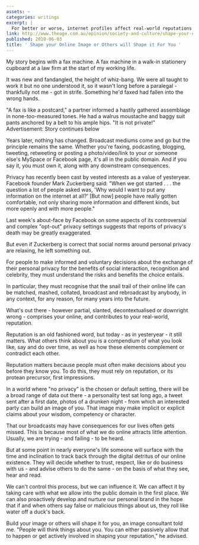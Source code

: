 ```yaml
---
assets: ~
categories: writings
excerpt: |
  For better or worse, internet profiles affect real-world reputations
link: http://www.theage.com.au/opinion/society-and-culture/shape-your-online-image-or-others-will-shape-it-for-you-20100602-wzmy.html
published: 2010-06-03
title: ' Shape your Online Image or Others will Shape it For You '
---
```

My story begins with a fax machine. A fax machine in a walk-in stationery cupboard at a law firm at the start of my working life.

It was new and fandangled, the height of whiz-bang. We were all taught to work it but no one understood it, so it wasn't long before a paralegal - thankfully not me - got in strife. Something he'd faxed had fallen into the wrong hands.

"A fax is like a postcard," a partner informed a hastily gathered assemblage in none-too-measured tones. He had a walrus moustache and baggy suit pants anchored by a belt to his ample hips. "It is not private!"
Advertisement: Story continues below

Years later, nothing has changed. Broadcast mediums come and go but the principle remains the same. Whether you're faxing, podcasting, blogging, tweeting, retweeting or posting a photo/video/link to your or someone else's MySpace or Facebook page, it's all in the public domain. And if you say it, you must own it, along with any downstream consequences.

Privacy has recently been cast by vested interests as a value of yesteryear. Facebook founder Mark Zuckerberg said: "When we got started . . . the question a lot of people asked was, 'Why would I want to put any information on the internet at all?' [But now] people have really gotten comfortable, not only sharing more information and different kinds, but more openly and with more people."

Last week's about-face by Facebook on some aspects of its controversial and complex "opt-out" privacy settings suggests that reports of privacy's death may be greatly exaggerated.

But even if Zuckerberg is correct that social norms around personal privacy are relaxing, he left something out.

For people to make informed and voluntary decisions about the exchange of their personal privacy for the benefits of social interaction, recognition and celebrity, they must understand the risks and benefits the choice entails.

In particular, they must recognise that the snail trail of their online life can be matched, mashed, collated, broadcast and rebroadcast by anybody, in any context, for any reason, for many years into the future.

What's out there - however partial, slanted, decontextualised or downright wrong - comprises your online, and contributes to your real-world, reputation.

Reputation is an old fashioned word, but today - as in yesteryear - it still matters. What others think about you is a compendium of what you look like, say and do over time, as well as how these elements complement or contradict each other.

Reputation matters because people must often make decisions about you before they know you. To do this, they must rely on reputation, or its protean precursor, first impressions.

In a world where "no privacy" is the chosen or default setting, there will be a broad range of data out there - a personality test sat long ago, a tweet sent after a first date, photos of a drunken night - from which an interested party can build an image of you. That image may make implicit or explicit claims about your wisdom, competency or character.

That our broadcasts may have consequences for our lives often gets missed. This is because most of what we do online attracts little attention. Usually, we are trying - and failing - to be heard.

But at some point in nearly everyone's life someone will surface with the time and inclination to track back through the digital detritus of our online existence. They will decide whether to trust, respect, like or do business with us - and advise others to do the same - on the basis of what they see, hear and read.

We can't control this process, but we can influence it. We can affect it by taking care with what we allow into the public domain in the first place. We can also proactively develop and nurture our personal brand in the hope that if and when others say false or malicious things about us, they roll like water off a duck's back.

Build your image or others will shape it for you, an image consultant told me. "People will think things about you. You can either passively allow that to happen or get actively involved in shaping your reputation," he advised.